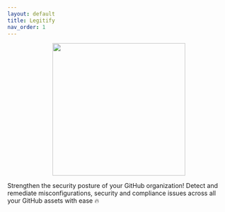 ```yaml
---
layout: default
title: Legitify
nav_order: 1
---
```


<div align="center">
<img src="/legitify/assets/legitify_logo.png" width="300" height="300" />
</div>

Strengthen the security posture of your GitHub organization!
Detect and remediate misconfigurations, security and compliance issues across all your GitHub assets with ease 🔥
